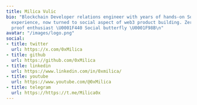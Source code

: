 ```yaml
---
title: Milica Vulic
bio: "Blockchain Developer relations engineer with years of hands-on Software Dev
  experience, now turned to social aspect of web3 product building. Zero-Knowledge
  proof enthusiast \U0001F440 Social butterfly \U0001F98B\n"
avatar: "/images/logo.png"
social:
- title: twitter
  url: https://x.com/0xMilica
- title: github
  url: https://github.com/0xMilica
- title: linkedin
  url: https://www.linkedin.com/in/0xmilica/
- title: youtube
  url: https://www.youtube.com/@0xMilica
- title: telegram
  url: https://https://t.me/Milica0x
---
```



